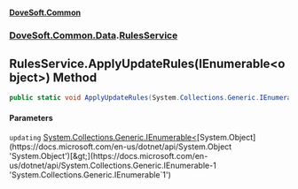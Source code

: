 #### [DoveSoft.Common](readme.md 'readme')
### [DoveSoft.Common.Data](DoveSoft_Common_Data.md 'DoveSoft.Common.Data').[RulesService](RulesService.md 'DoveSoft.Common.Data.RulesService')
## RulesService.ApplyUpdateRules(IEnumerable&lt;object&gt;) Method
```csharp
public static void ApplyUpdateRules(System.Collections.Generic.IEnumerable<object> updating);
```
#### Parameters
<a name='DoveSoft_Common_Data_RulesService_ApplyUpdateRules(System_Collections_Generic_IEnumerable_object_)_updating'></a>
`updating` [System.Collections.Generic.IEnumerable&lt;](https://docs.microsoft.com/en-us/dotnet/api/System.Collections.Generic.IEnumerable-1 'System.Collections.Generic.IEnumerable`1')[System.Object](https://docs.microsoft.com/en-us/dotnet/api/System.Object 'System.Object')[&gt;](https://docs.microsoft.com/en-us/dotnet/api/System.Collections.Generic.IEnumerable-1 'System.Collections.Generic.IEnumerable`1')  
  
